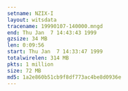 ```yaml
---
setname: NZIX-I
layout: witsdata
tracename: 19990107-140000.mngd
end: Thu Jan  7 14:43:43 1999
gzsize: 34 MB
len: 0:09:56
start: Thu Jan  7 14:33:47 1999
totalwirelen: 314 MB
pkts: 1 million
size: 72 MB
md5: 1a2e860b51cb9f8df773ac4be8d0936e
---
```

